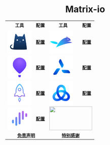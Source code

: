 <h1 align="center">Matrix-io</h1>

<div align="center">
<table>
  <tr>
    <th align="center">工具</th>
    <th align="center">配置</th>
    <th align="center">工具</th>
    <th align="center">配置</th>
  </tr>
  <tr>
    <td><img src="https://raw.githubusercontent.com/Centralmatrix3/Scripts/master/Gallery/Special/Clash.png" alt="Clash" align="center" height="75.5" width="75.5"></td>
    <td align="center"><a href="https://raw.githubusercontent.com/Centralmatrix3/Matrix-io/master/Clash/Matrix.yaml"><strong>配置<strong></a></td>
    <td><img src="https://raw.githubusercontent.com/Centralmatrix3/Scripts/master/Gallery/Special/Egern.png" alt="Egern" align="center" height="75.5" width="75.5"></td>
    <td align="center"><a href="https://raw.githubusercontent.com/Centralmatrix3/Matrix-io/master/Egern/Matrix.yaml"><strong>配置<strong></a></td>
  </tr>
  <tr>
    <td><img src="https://raw.githubusercontent.com/Centralmatrix3/Scripts/master/Gallery/Special/Loon.png" alt="Loon" align="center" height="75.5" width="75.5"></td>
    <td align="center"><a href="https://raw.githubusercontent.com/Centralmatrix3/Matrix-io/master/Loon/Matrix.conf"><strong>配置<strong></a></td>
    <td><img src="https://raw.githubusercontent.com/Centralmatrix3/Scripts/master/Gallery/Special/QuantumultX.png" alt="QuantumultX" align="center" height="75.5" width="75.5"></td>
    <td align="center"><a href="https://raw.githubusercontent.com/Centralmatrix3/Matrix-io/master/QuantumultX/Matrix.conf"><strong>配置<strong></a></td>
  </tr>
  <tr>
    <td><img src="https://raw.githubusercontent.com/Centralmatrix3/Scripts/master/Gallery/Special/Shadowrocket.png" alt="Shadowrocket" align="center" height="75.5" width="75.5"></td>
    <td align="center"><a href="https://raw.githubusercontent.com/Centralmatrix3/Matrix-io/master/Shadowrocket/Matrix.conf"><strong>配置<strong></a></td>
    <td><img src="https://raw.githubusercontent.com/Centralmatrix3/Scripts/master/Gallery/Special/Stash.png" alt="Stash" align="center" height="75.5" width="75.5"></td>
    <td align="center"><a href="https://raw.githubusercontent.com/Centralmatrix3/Matrix-io/master/Stash/Matrix.yaml"><strong>配置<strong></a></td>
  </tr>
  <tr>
    <td><img src="https://raw.githubusercontent.com/Centralmatrix3/Scripts/master/Gallery/Special/Surge.png" alt="Surge" align="center" height="75.5" width="75.5"></td>
    <td align="center"><a href="https://raw.githubusercontent.com/Centralmatrix3/Matrix-io/master/Surge/Matrix.conf"><strong>配置<strong></a></td>
    <td colspan="2" align="center">
    <img src="https://count.getloli.com/get/@Centralmatrix3" align="center" height="75.5" width="135" />
  </tr>
  <tr>
    <td colspan="2" align="center">
    <strong><a href="https://github.com/Centralmatrix3/Scripts/blob/master/Source/Disclaimer.md">免责声明</a></strong>
    <td colspan="2" align="center">
    <strong><a href="https://github.com/Centralmatrix3/Scripts/blob/master/Source/SpecialThank.md">特别感谢</a></strong>
  </tr>
</table>
</div>